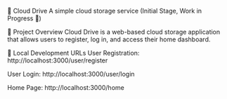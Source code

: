 📂 Cloud Drive
A simple cloud storage service (Initial Stage, Work in Progress 🚧)

📌 Project Overview
Cloud Drive is a web-based cloud storage application that allows users to register, log in, and access their home dashboard.

🔗 Local Development URLs
User Registration: http://localhost:3000/user/register

User Login: http://localhost:3000/user/login

Home Page: http://localhost:3000/home
